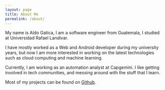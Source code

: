 ```yaml
---
layout: page  
title: About Me  
permalink: /about/  
---
```


My name is Aldo Gatica, I am a software engineer from Guatemala, I studied at Universidad Rafael Landívar.

I have mostly worked as a Web and Android developer during my university years, but now I am more interested in working
on the latest technologies such as cloud computing and machine learning.

Currently, I am working as an automation analyst at Capgemini.
I like getting involved in tech communities, and messing around with the stuff that I learn.


Most of my projects can be found on [Github][github-link].


[github-link]: http://github.com/aldogatica123  
